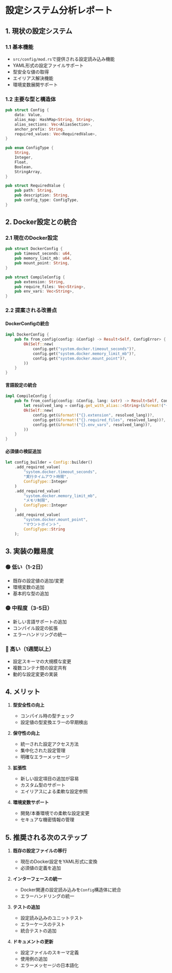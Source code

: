 # 設定システム分析レポート

## 1. 現状の設定システム

### 1.1 基本機能
- `src/config/mod.rs`で提供される設定読み込み機能
- YAML形式の設定ファイルサポート
- 型安全な値の取得
- エイリアス解決機能
- 環境変数展開サポート

### 1.2 主要な型と構造体
```rust
pub struct Config {
    data: Value,
    alias_map: HashMap<String, String>,
    alias_sections: Vec<AliasSection>,
    anchor_prefix: String,
    required_values: Vec<RequiredValue>,
}

pub enum ConfigType {
    String,
    Integer,
    Float,
    Boolean,
    StringArray,
}

pub struct RequiredValue {
    pub path: String,
    pub description: String,
    pub config_type: ConfigType,
}
```

## 2. Docker設定との統合

### 2.1 現在のDocker設定
```rust
pub struct DockerConfig {
    pub timeout_seconds: u64,
    pub memory_limit_mb: u64,
    pub mount_point: String,
}

pub struct CompileConfig {
    pub extension: String,
    pub require_files: Vec<String>,
    pub env_vars: Vec<String>,
}
```

### 2.2 提案される改善点

#### DockerConfigの統合
```rust
impl DockerConfig {
    pub fn from_config(config: &Config) -> Result<Self, ConfigError> {
        Ok(Self::new(
            config.get("system.docker.timeout_seconds")?,
            config.get("system.docker.memory_limit_mb")?,
            config.get("system.docker.mount_point")?,
        ))
    }
}
```

#### 言語設定の統合
```rust
impl CompileConfig {
    pub fn from_config(config: &Config, lang: &str) -> Result<Self, ConfigError> {
        let resolved_lang = config.get_with_alias::<String>(&format!("{}.name", lang))?;
        Ok(Self::new(
            config.get(&format!("{}.extension", resolved_lang))?,
            config.get(&format!("{}.required_files", resolved_lang))?,
            config.get(&format!("{}.env_vars", resolved_lang))?,
        ))
    }
}
```

#### 必須値の検証追加
```rust
let config_builder = Config::builder()
    .add_required_value(
        "system.docker.timeout_seconds",
        "実行タイムアウト時間",
        ConfigType::Integer
    )
    .add_required_value(
        "system.docker.memory_limit_mb",
        "メモリ制限",
        ConfigType::Integer
    )
    .add_required_value(
        "system.docker.mount_point",
        "マウントポイント",
        ConfigType::String
    );
```

## 3. 実装の難易度

### 🟢 低い（1-2日）
- 既存の設定値の追加/変更
- 環境変数の追加
- 基本的な型の追加

### 🟡 中程度（3-5日）
- 新しい言語サポートの追加
- コンパイル設定の拡張
- エラーハンドリングの統一

### 🔴 高い（1週間以上）
- 設定スキーマの大規模な変更
- 複数コンテナ間の設定共有
- 動的な設定変更の実装

## 4. メリット

1. **型安全性の向上**
   - コンパイル時の型チェック
   - 設定値の型変換エラーの早期検出

2. **保守性の向上**
   - 統一された設定アクセス方法
   - 集中化された設定管理
   - 明確なエラーメッセージ

3. **拡張性**
   - 新しい設定項目の追加が容易
   - カスタム型のサポート
   - エイリアスによる柔軟な設定参照

4. **環境変数サポート**
   - 開発/本番環境での柔軟な設定変更
   - セキュアな機密情報の管理

## 5. 推奨される次のステップ

1. **既存の設定ファイルの移行**
   - 現在のDocker設定をYAML形式に変換
   - 必須値の定義を追加

2. **インターフェースの統一**
   - Docker関連の設定読み込みを`Config`構造体に統合
   - エラーハンドリングの統一

3. **テストの追加**
   - 設定読み込みのユニットテスト
   - エラーケースのテスト
   - 統合テストの追加

4. **ドキュメントの更新**
   - 設定ファイルのスキーマ定義
   - 使用例の追加
   - エラーメッセージの日本語化 